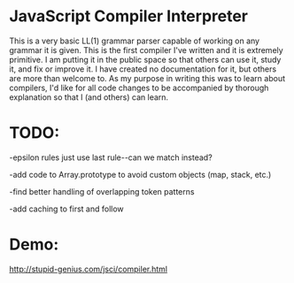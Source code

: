 JavaScript Compiler Interpreter
================
This is a very basic LL(1) grammar parser capable of working on any grammar it is given.  This is the first compiler I've written and it is extremely primitive.  I am putting it in the public space so that others can use it, study it, and fix or improve it.  I have created no documentation for it, but others are more than welcome to.  As my purpose in writing this was to learn about compilers, I'd like for all code changes to be accompanied by thorough explanation so that I (and others) can learn.

TODO:
============
-epsilon rules just use last rule--can we match instead?

-add code to Array.prototype to avoid custom objects (map, stack, etc.)

-find better handling of overlapping token patterns

-add caching to first and follow

Demo:
============
http://stupid-genius.com/jsci/compiler.html

